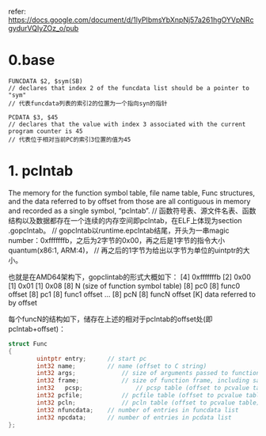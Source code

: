 refer:
	https://docs.google.com/document/d/1lyPIbmsYbXnpNj57a261hgOYVpNRcgydurVQIyZOz_o/pub

# 0.base
	FUNCDATA $2, $sym(SB)
	// declares that index 2 of the funcdata list should be a pointer to "sym"
	// 代表funcdata列表的索引2的位置为一个指向syn的指针

	PCDATA $3, $45
	// declares that the value with index 3 associated with the current program counter is 45
	// 代表位于相对当前PC的索引3位置的值为45

# 1. pclntab
The memory for the function symbol table, file name table, Func structures, and the data referred to by offset from those 
are all contiguous in memory and recorded as a single symbol, “pclntab”.
// 函数符号表、源文件名表、函数结构以及数据都存在一个连续的内存空间即pclntab，在ELF上体现为section .gopclntab。
// gopclntab以runtime.epclntab结尾，开头为一串magic number：0xfffffffb，之后为2字节的0x00，再之后是1字节的指令大小quantum(x86:1, ARM:4)，
// 再之后的1字节为给出以字节为单位的uintptr的大小。

也就是在AMD64架构下，gopclintab的形式大概如下：
[4] 0xfffffffb
[2] 0x00
[1] 0x01
[1] 0x08
[8] N (size of function symbol table)
[8] pc0
[8] func0 offset
[8] pc1
[8] func1 offset
...
[8] pcN
[8] funcN offset
[K] data referred to by offset 

每个funcN的结构如下，储存在上述的相对于pclntab的offset处(即pclntab+offset)：
```go
struct Func
{
		uintptr	entry;		// start pc
		int32 name;    		// name (offset to C string)
		int32 args;				// size of arguments passed to function
		int32 frame;			// size of function frame, including saved caller PC
		int32	pcsp;				// pcsp table (offset to pcvalue table)
		int32 pcfile;			// pcfile table (offset to pcvalue table)
		int32 pcln;				// pcln table (offset to pcvalue table)
		int32 nfuncdata;	// number of entries in funcdata list
		int32 npcdata;		// number of entries in pcdata list
};
```



